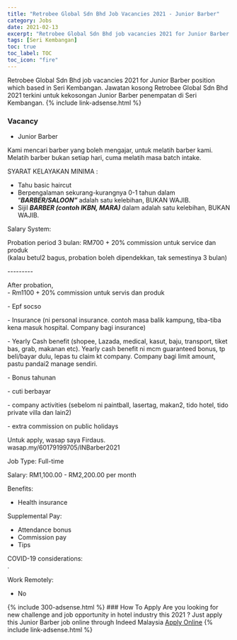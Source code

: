 ```yaml
---
title: "Retrobee Global Sdn Bhd Job Vacancies 2021 - Junior Barber" 
category: Jobs 
date: 2021-02-13 
excerpt: "Retrobee Global Sdn Bhd job vacancies 2021 for Junior Barber position which based in Seri Kembangan. Jawatan kosong Retrobee Global Sdn Bhd 2021 terkini untuk kekosongan Junior Barber penempatan di Seri Kembangan" 
tags: [Seri Kembangan] 
toc: true 
toc_label: TOC 
toc_icon: "fire" 
--- 
```


Retrobee Global Sdn Bhd job vacancies 2021 for Junior Barber position which based in Seri Kembangan. Jawatan kosong Retrobee Global Sdn Bhd 2021 terkini untuk kekosongan Junior Barber penempatan di Seri Kembangan. 
{% include link-adsense.html %} 
### Vacancy 
- Junior Barber 
<div><p>Kami mencari barber yang boleh mengajar, untuk melatih barber kami. Melatih barber bukan setiap hari, cuma melatih masa batch intake.</p><p>SYARAT KELAYAKAN MINIMA :</p><ul><li>Tahu basic haircut</li><li>Berpengalaman sekurang-kurangnya 0-1 tahun dalam &#8220;<b><i>BARBER/SALOON&#8221; </i></b>adalah satu kelebihan, BUKAN WAJIB.</li><li>Sijil <b><i>BARBER (contoh IKBN, MARA) </i></b>dalam adalah satu kelebihan, BUKAN WAJIB.</li></ul><p>Salary System:</p><p>Probation period 3 bulan: RM700 + 20% commission untuk service dan produk<br>(kalau betul2 bagus, probation boleh dipendekkan, tak semestinya 3 bulan)</p><p>---------</p><p>After probation,<br>- Rm1100 + 20% commission untuk servis dan produk</p><p>- Epf socso</p><p>- Insurance (ni personal insurance. contoh masa balik kampung, tiba-tiba kena masuk hospital. Company bagi insurance)</p><p>- Yearly Cash benefit (shopee, Lazada, medical, kasut, baju, transport, tiket bas, grab, makanan etc). Yearly cash benefit ni mcm guaranteed bonus, tp beli/bayar dulu, lepas tu claim kt company. Company bagi limit amount, pastu pandai2 manage sendiri.</p><p>- Bonus tahunan</p><p>- cuti berbayar</p><p>- company activities (sebelom ni paintball, lasertag, makan2, tido hotel, tido private villa dan lain2)</p><p>- extra commission on public holidays</p><p>Untuk apply, wasap saya Firdaus.<br>wasap.my/60179199705/INBarber2021</p><p>Job Type: Full-time</p><p>Salary: RM1,100.00 - RM2,200.00 per month</p><p>Benefits:</p><ul><li>Health insurance</li></ul><p>Supplemental Pay:</p><ul><li>Attendance bonus</li><li>Commission pay</li><li>Tips</li></ul><p>COVID-19 considerations:<br>.</p><p>Work Remotely:</p><ul><li>No</li></ul></div> 
{% include 300-adsense.html %} 
### How To Apply 
Are you looking for new challenge and job opportunity in hotel industry this 2021 ?
Just apply this Junior Barber job online through Indeed Malaysia 
<a href="https://malaysia.indeed.com/viewjob?jk=b862373c0c346e88" class="btn btn--info" target="_blank" rel="nofollow noopenner">Apply Online</a> 
{% include link-adsense.html %} 